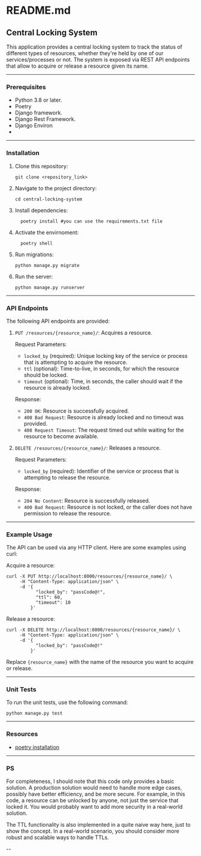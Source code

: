 # README.md

## Central Locking System

This application provides a central locking system to track the status of different types of resources, whether they're held by one of our services/processes or not. The system is exposed via REST API endpoints that allow to acquire or release a resource given its name.

---

### Prerequisites
- Python 3.8 or later.
- Poetry
- Django framework.
- Django Rest Framework.
- Django Environ
- 

---

### Installation
1. Clone this repository:
    ```
    git clone <repository_link>
    ```
2. Navigate to the project directory:
    ```
    cd central-locking-system
    ```
3. Install dependencies:
    ```
      poetry install #you can use the requirements.txt file
    ```
4. Activate the envirnoment:
    ```
      poetry shell
    ```
5. Run migrations:
    ```
    python manage.py migrate
    ```
6. Run the server:
    ```
    python manage.py runserver
    ```

---

### API Endpoints

The following API endpoints are provided:

1. `PUT /resources/{resource_name}/`: Acquires a resource.

    Request Parameters:
    - `locked_by` (required): Unique locking key of the service or process that is attempting to acquire the resource.
    - `ttl` (optional): Time-to-live, in seconds, for which the resource should be locked.
    - `timeout` (optional): Time, in seconds, the caller should wait if the resource is already locked.

    Response:
    - `200 OK`: Resource is successfully acquired.
    - `400 Bad Request`: Resource is already locked and no timeout was provided.
    - `408 Request Timeout`: The request timed out while waiting for the resource to become available.

2. `DELETE /resources/{resource_name}/`: Releases a resource.

    Request Parameters:
    - `locked_by` (required): Identifier of the service or process that is attempting to release the resource.

    Response:
    - `204 No Content`: Resource is successfully released.
    - `400 Bad Request`: Resource is not locked, or the caller does not have permission to release the resource.

---

### Example Usage

The API can be used via any HTTP client. Here are some examples using curl:

Acquire a resource:
```shell
curl -X PUT http://localhost:8000/resources/{resource_name}/ \
     -H "Content-Type: application/json" \
     -d '{
           "locked_by": "passCode@!",
           "ttl": 60,
           "timeout": 10
         }'
```

Release a resource:
```shell
curl -X DELETE http://localhost:8000/resources/{resource_name}/ \
     -H "Content-Type: application/json" \
     -d '{
           "locked_by": "passCode@!"
         }'
```

Replace `{resource_name}` with the name of the resource you want to acquire or release.

---

### Unit Tests
To run the unit tests, use the following command:

```shell
python manage.py test
```

---

### Resources
- [poetry installation](https://python-poetry.org/docs/)

---

### PS
For completeness, I should note that this code only provides a basic solution. A production solution would need to handle more edge cases, possibly have better efficiency, and be more secure. For example, in this code, a resource can be unlocked by anyone, not just the service that locked it. You would probably want to add more security in a real-world solution.

The TTL functionality is also implemented in a quite naive way here, just to show the concept. In a real-world scenario, you should consider more robust and scalable ways to handle TTLs.


--
